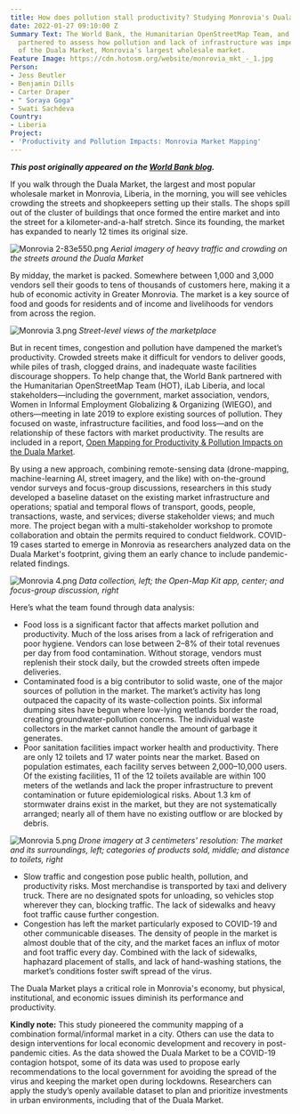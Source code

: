 ```yaml
---
title: How does pollution stall productivity? Studying Monrovia's Duala Market
date: 2022-01-27 09:10:00 Z
Summary Text: The World Bank, the Humanitarian OpenStreetMap Team, and iLab Liberia
  partnered to assess how pollution and lack of infrastructure was impeding the productivity
  of the Duala Market, Monrovia's largest wholesale market.
Feature Image: https://cdn.hotosm.org/website/monrovia_mkt_-_1.jpg
Person:
- Jess Beutler
- Benjamin Dills
- Carter Draper
- " Soraya Goga"
- Swati Sachdeva
Country:
- Liberia
Project:
- 'Productivity and Pollution Impacts: Monrovia Market Mapping'
---
```


***This post originally appeared on the [World Bank blog](https://blogs.worldbank.org/sustainablecities/how-does-pollution-stall-productivity-studying-monrovias-duala-market).***

If you walk through the Duala Market, the largest and most popular wholesale market in Monrovia, Liberia, in the morning, you will see vehicles crowding the streets and shopkeepers setting up their stalls. The shops spill out of the cluster of buildings that once formed the entire market and into the street for a kilometer-and-a-half stretch. Since its founding, the market has expanded to nearly 12 times its original size.

![Monrovia 2-83e550.png](https://cdn.hotosm.org/website/Monrovia+2-83e550.png)
*Aerial imagery of heavy traffic and crowding on the streets around the Duala Market*

By midday, the market is packed. Somewhere between 1,000 and 3,000 vendors sell their goods to tens of thousands of customers here, making it a hub of economic activity in Greater Monrovia. The market is a key source of food and goods for residents and of income and livelihoods for vendors from across the region.

![Monrovia 3.png](https://cdn.hotosm.org/website/Monrovia+3.png)
*Street-level views of the marketplace*

But in recent times, congestion and pollution have dampened the market’s productivity. Crowded streets make it difficult for vendors to deliver goods, while piles of trash, clogged drains, and inadequate waste facilities discourage shoppers. To help change that, the World Bank partnered with the Humanitarian OpenStreetMap Team (HOT), iLab Liberia, and local stakeholders—including the government, market association, vendors, Women in Informal Employment Globalizing & Organizing (WIEGO), and others—meeting in late 2019 to explore existing sources of pollution. They focused on waste, infrastructure facilities, and food loss—and on the relationship of these factors with market productivity. The results are included in a report, [Open Mapping for Productivity & Pollution Impacts on the Duala Market](https://documents.worldbank.org/en/publication/documents-reports/documentdetail/132391643014786322/open-mapping-for-productivity-and-pollution-impacts-in-duala-market-final-analysis-report).

By using a new approach, combining remote-sensing data (drone-mapping, machine-learning AI, street imagery, and the like) with on-the-ground vendor surveys and focus-group discussions, researchers in this study developed a baseline dataset on the existing market infrastructure and operations; spatial and temporal flows of transport, goods, people, transactions, waste, and services; diverse stakeholder views; and much more. The project began with a multi-stakeholder workshop to promote collaboration and obtain the permits required to conduct fieldwork. COVID-19 cases started to emerge in Monrovia as researchers analyzed data on the Duala Market's footprint, giving them an early chance to include pandemic-related findings.

![Monrovia 4.png](https://cdn.hotosm.org/website/Monrovia+4.png)
*Data collection, left; the Open-Map Kit app, center; and focus-group discussion, right*

Here’s what the team found through data analysis:

* Food loss is a significant factor that affects market pollution and productivity.  Much of the loss arises from a lack of refrigeration and poor hygiene. Vendors can lose between 2–8% of their total revenues per day from food contamination. Without storage, vendors must replenish their stock daily, but the crowded streets often impede deliveries.
* Contaminated food is a big contributor to solid waste, one of the major sources of pollution in the market. The market’s activity has long outpaced the capacity of its waste-collection points. Six informal dumping sites have begun where low-lying wetlands border the road, creating groundwater-pollution concerns. The individual waste collectors in the market cannot handle the amount of garbage it generates.
* Poor sanitation facilities impact worker health and productivity. There are only 12 toilets and 17 water points near the market. Based on population estimates, each facility serves between 2,000–10,000 users. Of the existing facilities, 11 of the 12 toilets available are within 100 meters of the wetlands and lack the proper infrastructure to prevent contamination or future epidemiological risks. About 1.3 km of stormwater drains exist in the market, but they are not systematically arranged; nearly all of them have no existing outflow or are blocked by debris.

![Monrovia 5.png](https://cdn.hotosm.org/website/Monrovia+5.png)
*Drone imagery at 3 centimeters' resolution: The market and its surroundings, left; categories of products sold, middle; and distance to toilets, right*

* Slow traffic and congestion pose public health, pollution, and productivity risks. Most merchandise is transported by taxi and delivery truck. There are no designated spots for unloading, so vehicles stop wherever they can, blocking traffic. The lack of sidewalks and heavy foot traffic cause further congestion.
* Congestion has left the market particularly exposed to COVID-19 and other communicable diseases. The density of people in the market is almost double that of the city, and the market faces an influx of motor and foot traffic every day. Combined with the lack of sidewalks, haphazard placement of stalls, and lack of hand-washing stations, the market’s conditions foster swift spread of the virus.

The Duala Market plays a critical role in Monrovia's economy, but physical, institutional, and economic issues diminish its performance and productivity. 

**Kindly note:** This study pioneered the community mapping of a combination formal/informal market in a city. Others can use the data to design interventions for local economic development and recovery in post-pandemic cities. As the data showed the Duala Market to be a COVID-19 contagion hotspot, some of its data was used to propose early recommendations to the local government for avoiding the spread of the virus and keeping the market open during lockdowns. Researchers can apply the study’s openly available dataset to plan and prioritize investments in urban environments, including that of the Duala Market.